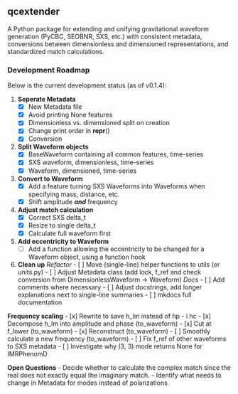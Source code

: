 ## qcextender

A Python package for extending and unifying gravitational waveform generation 
(PyCBC, SEOBNR, SXS, etc.) with consistent metadata, conversions between dimensionless and 
dimensioned representations, and standardized match calculations.

### Development Roadmap
Below is the current development status (as of v0.1.4):
1. **Seperate Metadata**
    - [x] New Metadata file
    - [x] Avoid printing None features
    - [x] Dimensionless vs. dimensioned split on creation
    - [x] Change print order in __repr__()
    - [x] Conversion
1. **Split Waveform objects**
    - [x] BaseWaveform containing all common features, time-series
    - [x] SXS waveform, dimensionless, time-series
    - [x] Waveform, dimensioned, time-series
1. **Convert to Waveform**
    - [x] Add a feature turning SXS Waveforms into Waveforms when specifying mass, distance, etc.
    - [x] Shift amplitude ***and*** frequency
1. **Adjust match calculation**
    - [x] Correct SXS delta_t
    - [x] Resize to single delta_t
    - [x] Calculate full waveform first
1. **Add eccentricity to Waveform**
    - [ ] Add a function allowing the eccentricity to be changed for a Waveform object, using a function hook
1. **Clean up**
    *Refactor*
        - [ ] Move (single-line) helper functions to utils (or units.py)
        - [ ] Adjust Metadata class (add lock, f_ref and check conversion from DimensionlessWaveform -> Waveform)
    *Docs*
        - [ ] Add comments where necessary
        - [ ] Adjust docstrings, add longer explanations next to single-line summaries
        - [ ] mkdocs full documentation

**Frequency scaling**
    - [x] Rewrite to save h_lm instead of hp - i hc
    - [x] Decompose h_lm into amplitude and phase (to_waveform)
    - [x] Cut at f_lower (to_waveform)
    - [x] Reconstruct (to_waveform)
    - [ ] Smoothly calculate a new frequency (to_waveform)
    - [ ] Fix f_ref of other waveforms to SXS metadata
    - [ ] Investigate why (3, 3) mode returns None for IMRPhenomD

**Open Questions**
    - Decide whether to calculate the complex match since the real does not exactly equal the imaginary match.
    - Identify what needs to change in Metadata for modes instead of polarizations